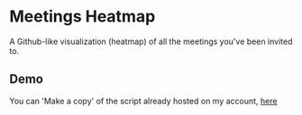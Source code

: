 # Meetings Heatmap
A Github-like visualization (heatmap) of all the meetings you've been invited to.

## Demo
You can 'Make a copy' of the script already hosted on my account, [here](https://script.google.com/d/16uqhVFAsEhQLBTySW8AYmtggHqih2YkDXzR7BZXHvxdm9FZiH3IOXdgG/edit?usp=sharing)
